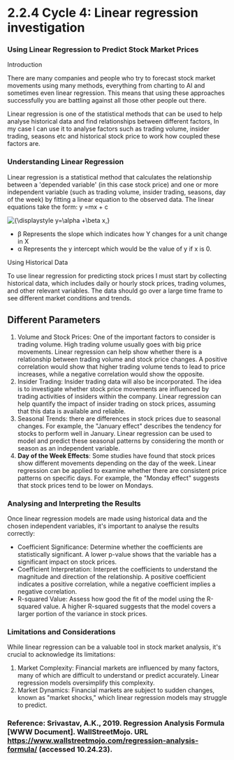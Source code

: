 # 2.2.4 Cycle 4: Linear regression investigation

### Using Linear Regression to Predict Stock Market Prices

Introduction

There are many companies and people who try to forecast stock market movements using many methods, everything from charting to AI and sometimes even linear regression. This means that using these approaches successfully you are battling against all those other people out there.

Linear regression is one of the statistical methods that can be used to help analyse historical data and find relationships between different factors, In my case I can use it to analyse factors such as trading volume, insider trading, seasons etc and historical stock price to work how coupled these factors are.

### Understanding Linear Regression

Linear regression is a statistical method that calculates the relationship between a 'depended variable' (in this case stock price) and one or more independent variable (such as trading volume, insider trading, seasons, day of the week) by fitting a linear equation to the observed data. The linear equations take the form: y =mx + c



![{\displaystyle y=\alpha +\beta x,}](https://wikimedia.org/api/rest\_v1/media/math/render/svg/bf2c1cac7c1e6c9a426d92e9adad6ff4d8b4152e)

* β Represents the slope which indicates how Y changes for a unit change in X
* α Represents the y intercept which would be the value of y if x is 0.

Using Historical Data

To use linear regression for predicting stock prices I must start by collecting historical data, which includes daily or hourly stock prices, trading volumes, and other relevant variables. The data should go over a large time frame to see different market conditions and trends.



## Different Parameters

1. Volume and Stock Prices: One of the important factors to consider is trading volume. High trading volume usually goes with big price movements. Linear regression can help show whether there is a relationship between trading volume and stock price changes. A positive correlation would show that higher trading volume tends to lead to price increases, while a negative correlation would show the opposite.
2. Insider Trading: Insider trading data will also be incorporated. The idea is to investigate whether stock price movements are influenced by trading activities of insiders within the company. Linear regression can help quantify the impact of insider trading on stock prices, assuming that this data is available and reliable.
3. Seasonal Trends: there are differences in stock prices due to seasonal changes. For example, the "January effect" describes the tendency for stocks to perform well in January. Linear regression can be used to model and predict these seasonal patterns by considering the month or season as an independent variable.
4. **Day of the Week Effects**: Some studies have found that stock prices show different movements depending on the day of the week. Linear regression can be applied to examine whether there are consistent price patterns on specific days. For example, the "Monday effect" suggests that stock prices tend to be lower on Mondays.

### Analysing and Interpreting the Results

Once linear regression models are made using historical data and the chosen independent variables, it's important to analyse the results correctly:

* Coefficient Significance: Determine whether the coefficients are statistically significant. A lower p-value shows that the variable has a significant impact on stock prices.
* Coefficient Interpretation: Interpret the coefficients to understand the magnitude and direction of the relationship. A positive coefficient indicates a positive correlation, while a negative coefficient implies a negative correlation.
* R-squared Value: Assess how good the fit of the model using the R-squared value. A higher R-squared suggests that the model covers a larger portion of the variance in stock prices.

###

### Limitations and Considerations

While linear regression can be a valuable tool in stock market analysis, it's crucial to acknowledge its limitations:

1. Market Complexity: Financial markets are influenced by many factors, many of which are difficult to understand or predict accurately. Linear regression models oversimplify this complexity.
2. Market Dynamics: Financial markets are subject to sudden changes, known as "market shocks," which linear regression models may struggle to predict.

### Reference: Srivastav, A.K., 2019. Regression Analysis Formula \[WWW Document]. WallStreetMojo. URL https://www.wallstreetmojo.com/regression-analysis-formula/ (accessed 10.24.23).



